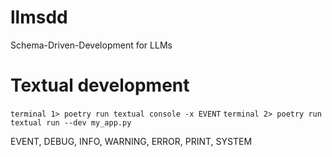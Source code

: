 # llmsdd

Schema-Driven-Development for LLMs

# Textual development

`terminal 1> poetry run textual console -x EVENT`
`terminal 2> poetry run textual run --dev my_app.py`

EVENT, DEBUG, INFO, WARNING, ERROR, PRINT, SYSTEM
